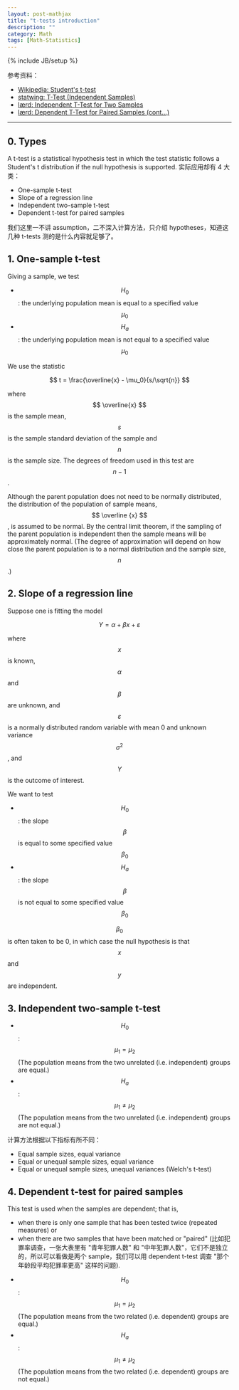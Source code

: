 ```yaml
---
layout: post-mathjax
title: "t-tests introduction"
description: ""
category: Math
tags: [Math-Statistics]
---
```

{% include JB/setup %}

参考资料：

- [Wikipedia: Student's t-test](https://en.wikipedia.org/wiki/Student's_t-test)
- [statwing: T-Test (Independent Samples)](http://docs.statwing.com/examples-and-definitions/t-test)
- [lærd: Independent T-Test for Two Samples](https://statistics.laerd.com/statistical-guides/independent-t-test-statistical-guide.php)
- [lærd: Dependent T-Test for Paired Samples (cont...)](https://statistics.laerd.com/statistical-guides/dependent-t-test-statistical-guide-3.php)

-----

## 0. Types

A t-test is a statistical hypothesis test in which the test statistic follows a Student's t distribution if the null hypothesis is supported. 实际应用却有 4 大类：

- One-sample t-test
- Slope of a regression line
- Independent two-sample t-test
- Dependent t-test for paired samples

我们这里一不讲 assumption，二不深入计算方法，只介绍 hypotheses，知道这几种 t-tests 测的是什么内容就足够了。

## 1. One-sample t-test

Giving a sample, we test

- $$ H_0 $$: the underlying population mean is equal to a specified value $$ \mu_0 $$
- $$ H_a $$: the underlying population mean is not equal to a specified value $$ \mu_0 $$

We use the statistic

$$
	t = \frac{\overline{x} - \mu_0}{s/\sqrt{n}} 
$$

where $$ \overline{x} $$ is the sample mean, $$ s $$ is the sample standard deviation of the sample and $$ n $$ is the sample size. The degrees of freedom used in this test are $$ n − 1 $$. 

Although the parent population does not need to be normally distributed, the distribution of the population of sample means, $$ \overline {x} $$, is assumed to be normal. By the central limit theorem, if the sampling of the parent population is independent then the sample means will be approximately normal. (The degree of approximation will depend on how close the parent population is to a normal distribution and the sample size, $$ n $$.)

## 2. Slope of a regression line

Suppose one is fitting the model

$$
	Y = \alpha + \beta x + \varepsilon
$$
	
where $$ x $$ is known, $$ \alpha $$ and $$ \beta $$ are unknown, and $$ \varepsilon $$ is a normally distributed random variable with mean 0 and unknown variance $$ \sigma^2 $$, and $$ Y $$ is the outcome of interest. 

We want to test

- $$ H_0 $$: the slope $$ \beta $$ is equal to some specified value $$ \beta_0 $$ 
- $$ H_a $$: the slope $$ \beta $$ is not equal to some specified value $$ \beta_0 $$ 

$$ \beta_0 $$ is often taken to be 0, in which case the null hypothesis is that $$ x $$ and $$ y $$ are independent.

## 3. Independent two-sample t-test

- $$ H_0 $$: $$ \mu_1 = \mu_2 $$ (The population means from the two unrelated (i.e. independent) groups are equal.)
- $$ H_a $$: $$ \mu_1 \neq \mu_2 $$ (The population means from the two unrelated (i.e. independent) groups are not equal.)

计算方法根据以下指标有所不同：

- Equal sample sizes, equal variance
- Equal or unequal sample sizes, equal variance
- Equal or unequal sample sizes, unequal variances (Welch's t-test)

## 4. Dependent t-test for paired samples

This test is used when the samples are dependent; that is, 

- when there is only one sample that has been tested twice (repeated measures) or 
- when there are two samples that have been matched or "paired" (比如犯罪率调查，一张大表里有 "青年犯罪人数" 和 "中年犯罪人数"，它们不是独立的，所以可以看做是两个 sample，我们可以用 dependent t-test 调查 "那个年龄段平均犯罪率更高" 这样的问题).

<!-- -->

- $$ H_0 $$: $$ \mu_1 = \mu_2 $$ (The population means from the two related (i.e. dependent) groups are equal.)
- $$ H_a $$: $$ \mu_1 \neq \mu_2 $$ (The population means from the two related (i.e. dependent) groups are not equal.)